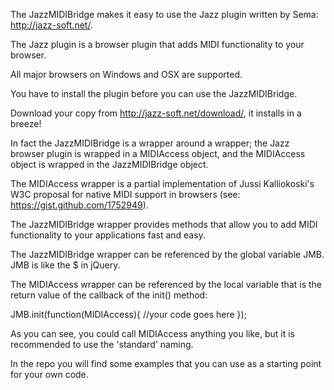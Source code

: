 The JazzMIDIBridge makes it easy to use the Jazz plugin written by Sema: http://jazz-soft.net/. 

The Jazz plugin is a browser plugin that adds MIDI functionality to your browser.

All major browsers on Windows and OSX are supported.

You have to install the plugin before you can use the JazzMIDIBridge. 

Download your copy from http://jazz-soft.net/download/, it installs in a breeze!


In fact the JazzMIDIBridge is a wrapper around a wrapper; the Jazz browser plugin is wrapped in a MIDIAccess object, and the MIDIAccess object  is wrapped in the JazzMIDIBridge object.

The MIDIAccess wrapper is a partial implementation of Jussi Kalliokoski's W3C proposal for native MIDI support in browsers (see: https://gist.github.com/1752949).

The JazzMIDIBridge wrapper provides methods that allow you to add MIDI functionality to your applications fast and easy.

The JazzMIDIBridge wrapper can be referenced by the global variable JMB. JMB is like the $ in jQuery.

The MIDIAccess wrapper can be referenced by the local variable that is the return value of the callback of the init() method:

JMB.init(function(MIDIAccess){
	//your code goes here
});

As you can see, you could call MIDIAccess anything you like, but it is recommended to use the 'standard' naming.


In the repo you will find some examples that you can use as a starting point for your own code.